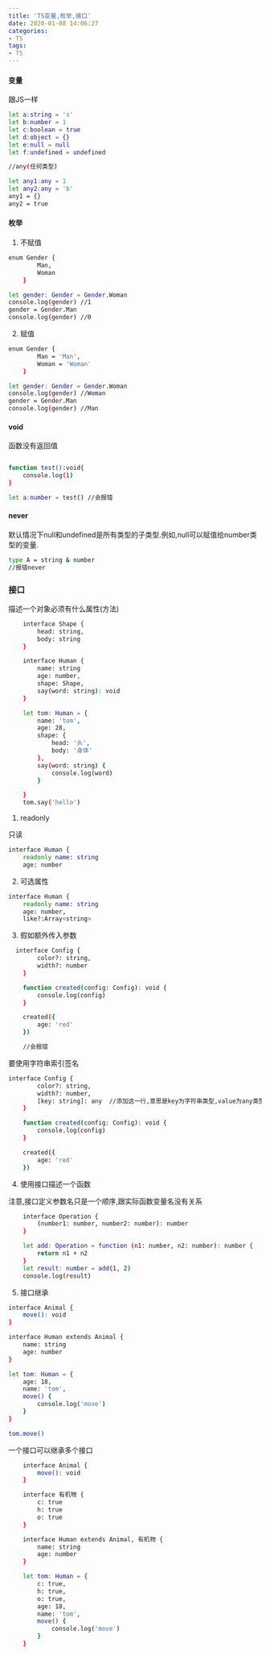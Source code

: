 ```yaml
---
title: 'TS变量,枚举,接口'
date: 2020-01-08 14:06:27
categories:
- TS
tags:
- TS
---
```


#### 变量

跟JS一样

``` bash
let a:string = 's'
let b:number = 1
let c:boolean = true
let d:object = {}
let e:null = null
let f:undefined = undefined

//any(任何类型)

let any1:any = 1
let any2:any = 'b'
any1 = {}
any2 = true
```
#### 枚举

1. 不赋值
``` bash
enum Gender {
        Man,
        Woman
    }

let gender: Gender = Gender.Woman
console.log(gender) //1
gender = Gender.Man
console.log(gender) //0
```

2. 赋值

``` bash
enum Gender {
        Man = 'Man',
        Woman = 'Woman'
    }

let gender: Gender = Gender.Woman
console.log(gender) //Woman
gender = Gender.Man
console.log(gender) //Man
```
#### void
函数没有返回值
``` bash

function test():void{
    console.log(1)
}

let a:number = test() //会报错

```


#### never


默认情况下null和undefined是所有类型的子类型.例如,null可以赋值给number类型的变量.

```bash
type A = string & number
//报错never
```


### 接口

描述一个对象必须有什么属性(方法)

``` bash
    interface Shape {
        head: string,
        body: string
    }

    interface Human {
        name: string
        age: number,
        shape: Shape,
        say(word: string): void
    }

    let tom: Human = {
        name: 'tom',
        age: 28,
        shape: {
            head: '头',
            body: '身体'
        },
        say(word: string) {
            console.log(word)
        }

    }
    tom.say('hello')
```

1. readonly 

只读

``` bash
interface Human {
    readonly name: string
    age: number
```

2. 可选属性

``` bash
interface Human {
    readonly name: string
    age: number,
    like?:Array<string>
```

3. 假如额外传入参数

``` bash
  interface Config {
        color?: string,
        width?: number
    }

    function created(config: Config): void {
        console.log(config)
    }

    created({
        age: 'red'
    })

    //会报错
```

要使用字符串索引签名

``` bash
interface Config {
        color?: string,
        width?: number,
        [key: string]: any  //添加这一行,意思是key为字符串类型,value为any类型,key
    }

    function created(config: Config): void {
        console.log(config)
    }

    created({
        age: 'red'
    })
```

4. 使用接口描述一个函数

注意,接口定义参数名只是一个顺序,跟实际函数变量名没有关系

``` bash
    interface Operation {
        (number1: number, number2: number): number
    }

    let add: Operation = function (n1: number, n2: number): number {
        return n1 + n2
    }
    let result: number = add(1, 2)
    console.log(result)
```

5. 接口继承

``` bash
interface Animal {
    move(): void
}

interface Human extends Animal {
    name: string
    age: number
}

let tom: Human = {
    age: 18,
    name: 'tom',
    move() {
        console.log('move')
    }
}

tom.move()
```

一个接口可以继承多个接口
``` bash
    interface Animal {
        move(): void
    }

    interface 有机物 {
        c: true
        h: true
        o: true
    }

    interface Human extends Animal, 有机物 {
        name: string
        age: number
    }

    let tom: Human = {
        c: true,
        h: true,
        o: true,
        age: 18,
        name: 'tom',
        move() {
            console.log('move')
        }
    }
```